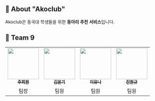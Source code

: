 ## 🐘 About "Akoclub"

Akoclub은 동국대 학생들을 위한 **동아리 추천 서비스**입니다.

## 🙌 Team 9
<table>
  <tbody>
    <tr>
      <td align="center">
        <a href="https://github.com/heewon0615">
          <img src="https://avatars.githubusercontent.com/u/180197153?v=4" width="100px;" alt=""/>
          <br /><sub><b> 주희원 </b></sub>
        </a>
      </td>
      <td align="center">
        <a href="https://github.com/62-62">
          <img src="https://avatars.githubusercontent.com/u/201958046?v=4" width="100px;" alt=""/>
          <br /><sub><b> 김윤기 </b></sub>
        </a>
      </td>
      <td align="center">
        <a href="https://github.com/yuna2321">
          <img src="https://avatars.githubusercontent.com/u/204644049?v=4" width="100px;" alt=""/>
          <br /><sub><b> 이유나 </b></sub>
        </a>
      </td>
      <td align="center">
        <a href="https://github.com/jin-wongyu0830">
          <img src="https://avatars.githubusercontent.com/u/204644857?v=4" width="100px;" alt=""/>
          <br /><sub><b> 진원규 </b></sub>
        </a>
      </td>
    </tr>
    <tr>
      <td align="center">팀장</td>
      <td align="center">팀원</td>
      <td align="center">팀원</td>
      <td align="center">팀원</td>
    </tr>
  </tbody>
</table>
